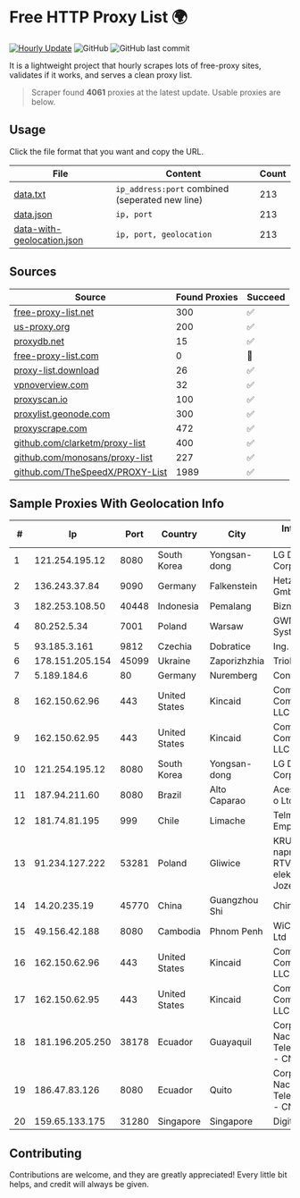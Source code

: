 
# Free HTTP Proxy List 🌍

[![Hourly Update](https://github.com/mertguvencli/http-proxy-list/actions/workflows/main.yml/badge.svg?branch=main)](https://github.com/mertguvencli/http-proxy-list/actions/workflows/main.yml)
![GitHub](https://img.shields.io/github/license/mertguvencli/http-proxy-list)
![GitHub last commit](https://img.shields.io/github/last-commit/mertguvencli/http-proxy-list)

It is a lightweight project that hourly scrapes lots of free-proxy sites, validates if it works, and serves a clean proxy list.


> Scraper found **4061** proxies at the latest update. Usable proxies are below.

## Usage

Click the file format that you want and copy the URL.


|File|Content|Count|
|----|-------|-----|
|[data.txt](https://raw.githubusercontent.com/mertguvencli/http-proxy-list/main/proxy-list/data.txt)|`ip_address:port` combined (seperated new line)|213|
|[data.json](https://raw.githubusercontent.com/mertguvencli/http-proxy-list/main/proxy-list/data.json)|`ip, port`|213|
|[data-with-geolocation.json](https://raw.githubusercontent.com/mertguvencli/http-proxy-list/main/proxy-list/data-with-geolocation.json)|`ip, port, geolocation`|213|

## Sources

|Source|Found Proxies|Succeed|
|------|-------------|-------|
|[free-proxy-list.net](https://free-proxy-list.net)|300|✅|
|[us-proxy.org](https://www.us-proxy.org)|200|✅|
|[proxydb.net](http://proxydb.net)|15|✅|
|[free-proxy-list.com](https://free-proxy-list.com/?page=&port=&type%5B%5D=http&type%5B%5D=https&up_time=0&search=Search)|0|🚫|
|[proxy-list.download](https://www.proxy-list.download/HTTP)|26|✅|
|[vpnoverview.com](https://vpnoverview.com/privacy/anonymous-browsing/free-proxy-servers)|32|✅|
|[proxyscan.io](https://www.proxyscan.io)|100|✅|
|[proxylist.geonode.com](https://proxylist.geonode.com/api/proxy-list?limit=300&page=1&sort_by=lastChecked&sort_type=desc&protocols=http,https)|300|✅|
|[proxyscrape.com](https://api.proxyscrape.com/v2/?request=displayproxies&protocol=http&timeout=10000&country=all&ssl=all&anonymity=all)|472|✅|
|[github.com/clarketm/proxy-list](https://raw.githubusercontent.com/clarketm/proxy-list/master/proxy-list-raw.txt)|400|✅|
|[github.com/monosans/proxy-list](https://raw.githubusercontent.com/monosans/proxy-list/main/proxies/http.txt)|227|✅|
|[github.com/TheSpeedX/PROXY-List](https://raw.githubusercontent.com/TheSpeedX/PROXY-List/master/http.txt)|1989|✅|


## Sample Proxies With Geolocation Info

|#|Ip|Port|Country|City|Internet Service Provider|
|-|--|----|-------|----|-------------------------|
|1|121.254.195.12|8080|South Korea|Yongsan-dong|LG DACOM Corporation|
|2|136.243.37.84|9090|Germany|Falkenstein|Hetzner Online GmbH|
|3|182.253.108.50|40448|Indonesia|Pemalang|Biznet Networks|
|4|80.252.5.34|7001|Poland|Warsaw|GWNET Autonomus System|
|5|93.185.3.161|9812|Czechia|Dobratice|Ing. Roman Cvicek|
|6|178.151.205.154|45099|Ukraine|Zaporizhzhia|Triolan|
|7|5.189.184.6|80|Germany|Nuremberg|Contabo GmbH|
|8|162.150.62.96|443|United States|Kincaid|Comcast Cable Communications, LLC|
|9|162.150.62.95|443|United States|Kincaid|Comcast Cable Communications, LLC|
|10|121.254.195.12|8080|South Korea|Yongsan-dong|LG DACOM Corporation|
|11|187.94.211.60|8080|Brazil|Alto Caparao|Acesse Comunica??o Ltda|
|12|181.74.81.195|999|Chile|Limache|Telmex Servicios Empresariales S.A.|
|13|91.234.127.222|53281|Poland|Gliwice|KRUCZNET - naprawa sprzetu RTV i elektronicznego Jozef Kruczek|
|14|14.20.235.19|45770|China|Guangzhou Shi|Chinanet|
|15|49.156.42.188|8080|Cambodia|Phnom Penh|WiCAM Corporation Ltd|
|16|162.150.62.96|443|United States|Kincaid|Comcast Cable Communications, LLC|
|17|162.150.62.95|443|United States|Kincaid|Comcast Cable Communications, LLC|
|18|181.196.205.250|38178|Ecuador|Guayaquil|Corporacion Nacional De Telecomunicaciones - CNT EP|
|19|186.47.83.126|8080|Ecuador|Quito|Corporacion Nacional De Telecomunicaciones - CNT EP|
|20|159.65.133.175|31280|Singapore|Singapore|DigitalOcean, LLC|



## Contributing

Contributions are welcome, and they are greatly appreciated! Every
little bit helps, and credit will always be given.

